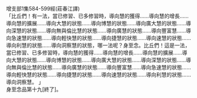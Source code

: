 增支部1集584-599經(莊春江譯)  
「比丘們！有一法，當已修習、已多修習時，導向慧的獲得……導向慧的增長……導向慧的擴展……導向大慧的狀態……導向博慧的狀態……導向廣大慧的狀態……導向深慧的狀態……導向無與倫比慧的狀態……導向廣慧的狀態……導向豐富慧……導向急速慧的狀態……導向輕快慧的狀態……導向捷慧的狀態……導向速慧的狀態……導向利慧的狀態……導向洞察慧的狀態，哪一法呢？身至念。比丘們！這是一法，當已修習、已多修習時，導向慧的獲得……導向慧的增長……導向慧的擴展……導向大慧的狀態……導向博慧的狀態……導向廣大慧的狀態……導向深慧的狀態……導向無與倫比慧的狀態……導向廣慧的狀態……導向豐富慧……導向急速慧的狀態……導向輕快慧的狀態……導向捷慧的狀態……導向速慧的狀態……導向利慧的狀態……導向洞察慧。 」  
身至念品第十九[終了]。  
  
  
